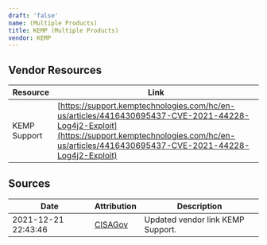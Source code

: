 ```yaml
---
draft: 'false'
name: (Multiple Products)
title: KEMP (Multiple Products)
vendor: KEMP
---
```


## Vendor Resources
| Resource | Link |
| --- | --- |
| KEMP Support | [https://support.kemptechnologies.com/hc/en-us/articles/4416430695437-CVE-2021-44228-Log4j2-Exploit](https://support.kemptechnologies.com/hc/en-us/articles/4416430695437-CVE-2021-44228-Log4j2-Exploit) |



## Sources
| Date | Attribution | Description |
| --- | --- | --- |
| 2021-12-21 22:43:46 | [CISAGov](https://raw.githubusercontent.com/cisagov/log4j-affected-db/develop/README.md) | Updated vendor link KEMP Support.  |
